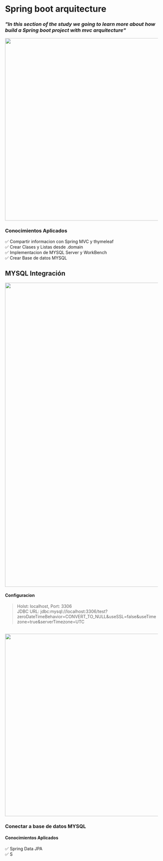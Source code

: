 # Spring boot arquitecture

### _"In this section of the study we going to learn more about how build a Spring boot project with mvc arquitecture"_

<div align="center">
<img   width="600" src="https://docs.spring.io/spring-framework/docs/3.2.x/spring-framework-reference/html/images/mvc.png">
</div>

### Conocimientos Aplicados
✅  Compartir informacion con Spring MVC y thymeleaf <br>
✅  Crear Clases y Listas desde .domain <br>
✅  Implementacion de MYSQL Server y WorkBench <br>
✅  Crear Base de datos MYSQL <br>
  
  ## MYSQL Integración
<div align="left">
<img   width="1000" src="https://user-images.githubusercontent.com/66846214/123996661-2a6be280-d995-11eb-9541-e49f99c823b5.png">
</div>

#### Configuracion

> Holst: localhost, Port: 3306 <br>
> JDBC URL: jdbc:mysql://localhost:3306/test?zeroDateTimeBehavior=CONVERT_TO_NULL&useSSL=false&useTimezone=true&serverTimezone=UTC
<br>

<div align="left">
<img   width="600" src="https://user-images.githubusercontent.com/66846214/123998384-0f01d700-d997-11eb-8d62-ddbc09dae69d.png">
</div>

### Conectar a base de datos MYSQL 
#### Conocimientos Aplicados
✅  Spring Data JPA <br>
✅  S

